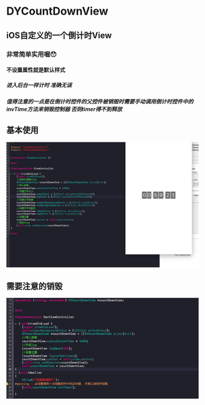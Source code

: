 # DYCountDownView
## iOS自定义的一个倒计时View
### 非常简单实用喔😯
#### 不设置属性就是默认样式
##### 进入后台一样计时 准确无误
##### 值得注意的一点是在倒计时控件的父控件被销毁时需要手动调用倒计时控件中的invTime方法来销毁控制器 否则timer得不到释放
## 基本使用
![](https://github.com/CoderDeYu/DYCountDownView/blob/master/image/Snip20170929_2.png)
## 需要注意的销毁
![](https://github.com/CoderDeYu/DYCountDownView/blob/master/image/Snip20170929_3.png)
